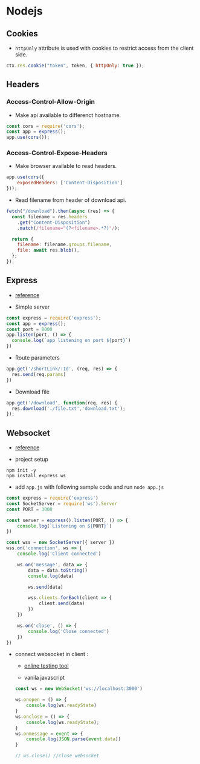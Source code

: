 # Nodejs

## Cookies

- `httpOnly`  attribute is used with cookies to restrict access from the client side.

```javascript
ctx.res.cookie("token", token, { httpOnly: true });
```

## Headers

### Access-Control-Allow-Origin

- Make api available to differenct hostname.

```javascript
const cors = require('cors');
const app = express();
app.use(cors());
```

### Access-Control-Expose-Headers

- Make browser available to read headers.

```javascript
app.use(cors({
    exposedHeaders: ['Content-Disposition']
}));
```

- Read filename from header of download api.

```javascript
fetch("/download").then(async (res) => {
  const filename = res.headers
    .get("Content-Disposition")
    .match(/filename="(?<filename>.*?)"/);

  return {
    filename: filename.groups.filename,
    file: await res.blob(),
  };
});
```

## Express

- [reference](https://expressjs.com/en/guide/routing.html)

- Simple server

```javascript
const express = require('express');
const app = express();
const port = 8000
app.listen(port, () => {
  console.log(`app listening on port ${port}`)
})
```

- Route parameters

```javascript
app.get('/shortLink/:Id', (req, res) => {
  res.send(req.params)
})
```

- Download file

```javascript
app.get('/download', function(req, res) {
  res.download('./file.txt','download.txt');
});
```

## Websocket

- [reference](https://eudora.cc/posts/220105/)

- project setup

```
npm init -y
npm install express ws
```

- add `app.js` with following sample code and run `node app.js`

```javascript
const express = require('express')
const SocketServer = require('ws').Server
const PORT = 3000

const server = express().listen(PORT, () => {
    console.log(`Listening on ${PORT}`)
})

const wss = new SocketServer({ server })
wss.on('connection', ws => {
    console.log('Client connected')

    ws.on('message', data => {
        data = data.toString()  
        console.log(data)

        ws.send(data)

        wss.clients.forEach(client => {
            client.send(data)
        })
    })

    ws.on('close', () => {
        console.log('Close connected')
    })
})
```

- connect websocket in client :

    - [online testing tool](https://socketsbay.com/test-websockets)

    - vanila javascript 
    
    ```javascript
    const ws = new WebSocket('ws://localhost:3000')

    ws.onopen = () => {
        console.log(ws.readyState)
    }
    ws.onclose = () => {
        console.log(ws.readyState);
    }
    ws.onmessage = event => {
        console.log(JSON.parse(event.data))
    }

    // ws.close() //close websocket
    ```
